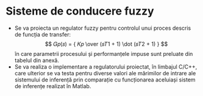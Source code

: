 # Sisteme de conducere fuzzy
* Se va proiecta un regulator fuzzy pentru controlul unui proces descris de funcția de
transfer:
$$ 𝐺𝑝(𝑠) = { 𝐾𝑝 \over (𝑠𝑇1 + 1) \dot (𝑠𝑇2 + 1) } $$
în care parametrii procesului și performanțele impuse sunt preluate din tabelul din anexă.
* Se va realiza o implementare a regulatorului proiectat, în limbajul C/C++, care ulterior se
va testa pentru diverse valori ale mărimilor de intrare ale sistemului de inferență prin
comparație cu funcționarea aceluiași sistem de inferențe realizat în Matlab.
